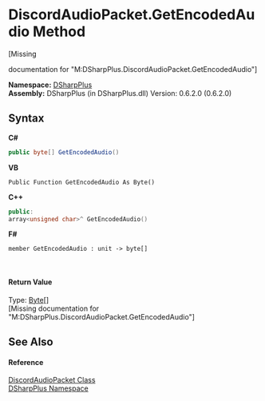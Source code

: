 # DiscordAudioPacket.GetEncodedAudio Method 
 

\[Missing <summary> documentation for "M:DSharpPlus.DiscordAudioPacket.GetEncodedAudio"\]

**Namespace:**&nbsp;<a href="503971eb-de5e-a570-9922-de9500a9b1cc">DSharpPlus</a><br />**Assembly:**&nbsp;DSharpPlus (in DSharpPlus.dll) Version: 0.6.2.0 (0.6.2.0)

## Syntax

**C#**<br />
``` C#
public byte[] GetEncodedAudio()
```

**VB**<br />
``` VB
Public Function GetEncodedAudio As Byte()
```

**C++**<br />
``` C++
public:
array<unsigned char>^ GetEncodedAudio()
```

**F#**<br />
``` F#
member GetEncodedAudio : unit -> byte[] 

```

<br />

#### Return Value
Type: <a href="http://msdn2.microsoft.com/en-us/library/yyb1w04y" target="_blank">Byte</a>[]<br />\[Missing <returns> documentation for "M:DSharpPlus.DiscordAudioPacket.GetEncodedAudio"\]

## See Also


#### Reference
<a href="8061c5bb-1836-275b-f75b-210cabaf81e7">DiscordAudioPacket Class</a><br /><a href="503971eb-de5e-a570-9922-de9500a9b1cc">DSharpPlus Namespace</a><br />